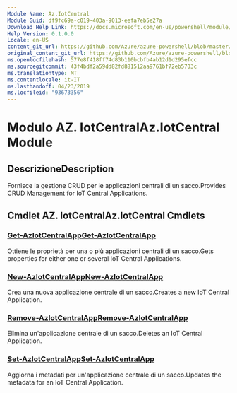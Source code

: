 ```yaml
---
Module Name: Az.IotCentral
Module Guid: df9fc69a-c019-403a-9013-eefa7eb5e27a
Download Help Link: https://docs.microsoft.com/en-us/powershell/module/az.iotcentral
Help Version: 0.1.0.0
Locale: en-US
content_git_url: https://github.com/Azure/azure-powershell/blob/master/src/IotCentral/IotCentral/help/Az.IotCentral.md
original_content_git_url: https://github.com/Azure/azure-powershell/blob/master/src/IotCentral/IotCentral/help/Az.IotCentral.md
ms.openlocfilehash: 577e8f418ff74d83b110bcbfb4ab12d1d295efcc
ms.sourcegitcommit: 43f4bdf2a59dd82fd881512aa9761bf72eb5703c
ms.translationtype: MT
ms.contentlocale: it-IT
ms.lasthandoff: 04/23/2019
ms.locfileid: "93673356"
---
```

# <span data-ttu-id="e6665-101">Modulo AZ. IotCentral</span><span class="sxs-lookup"><span data-stu-id="e6665-101">Az.IotCentral Module</span></span>
## <span data-ttu-id="e6665-102">Descrizione</span><span class="sxs-lookup"><span data-stu-id="e6665-102">Description</span></span>
<span data-ttu-id="e6665-103">Fornisce la gestione CRUD per le applicazioni centrali di un sacco.</span><span class="sxs-lookup"><span data-stu-id="e6665-103">Provides CRUD Management for IoT Central Applications.</span></span>

## <span data-ttu-id="e6665-104">Cmdlet AZ. IotCentral</span><span class="sxs-lookup"><span data-stu-id="e6665-104">Az.IotCentral Cmdlets</span></span>
### [<span data-ttu-id="e6665-105">Get-AzIotCentralApp</span><span class="sxs-lookup"><span data-stu-id="e6665-105">Get-AzIotCentralApp</span></span>](Get-AzIotCentralApp.md)
<span data-ttu-id="e6665-106">Ottiene le proprietà per una o più applicazioni centrali di un sacco.</span><span class="sxs-lookup"><span data-stu-id="e6665-106">Gets properties for either one or several IoT Central Applications.</span></span>

### [<span data-ttu-id="e6665-107">New-AzIotCentralApp</span><span class="sxs-lookup"><span data-stu-id="e6665-107">New-AzIotCentralApp</span></span>](New-AzIotCentralApp.md)
<span data-ttu-id="e6665-108">Crea una nuova applicazione centrale di un sacco.</span><span class="sxs-lookup"><span data-stu-id="e6665-108">Creates a new IoT Central Application.</span></span>

### [<span data-ttu-id="e6665-109">Remove-AzIotCentralApp</span><span class="sxs-lookup"><span data-stu-id="e6665-109">Remove-AzIotCentralApp</span></span>](Remove-AzIotCentralApp.md)
<span data-ttu-id="e6665-110">Elimina un'applicazione centrale di un sacco.</span><span class="sxs-lookup"><span data-stu-id="e6665-110">Deletes an IoT Central Application.</span></span>

### [<span data-ttu-id="e6665-111">Set-AzIotCentralApp</span><span class="sxs-lookup"><span data-stu-id="e6665-111">Set-AzIotCentralApp</span></span>](Set-AzIotCentralApp.md)
<span data-ttu-id="e6665-112">Aggiorna i metadati per un'applicazione centrale di un sacco.</span><span class="sxs-lookup"><span data-stu-id="e6665-112">Updates the metadata for an IoT Central Application.</span></span>


